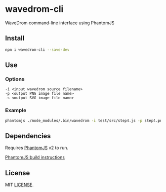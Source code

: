 # wavedrom-cli

WaveDrom command-line interface using PhantomJS

## Install

```sh
npm i wavedrom-cli --save-dev
```

## Use

### Options

```
-i <input wavedrom source filename>
-p <output PNG image file name>
-s <output SVG image file name>
```

### Example

```sh
phantomjs ./node_modules/.bin/wavedrom -i test/src/step4.js -p step4.png -s step4.svg
```

## Dependencies

Requires [PhantomJS](http://phantomjs.org/) v2 to run.

[PhantomJS build instructions](http://phantomjs.org/build.html)

## License

MIT [LICENSE](https://github.com/wavedrom/cli/blob/master/LICENSE).
